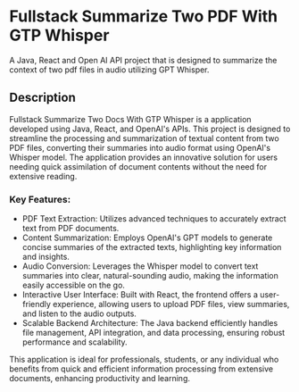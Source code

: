 # Fullstack Summarize Two PDF With GTP Whisper

A Java, React and Open AI API project that is designed to summarize the context of two pdf files in audio utilizing GPT Whisper. 

## Description

Fullstack Summarize Two Docs With GTP Whisper is a application developed using Java, React, and OpenAI's APIs. This project is designed to streamline the processing and summarization of textual content from two PDF files, converting their summaries into audio format using OpenAI's Whisper model. The application provides an innovative solution for users needing quick assimilation of document contents without the need for extensive reading.

### Key Features:
* PDF Text Extraction: Utilizes advanced techniques to accurately extract text from PDF documents.
* Content Summarization: Employs OpenAI's GPT models to generate concise summaries of the extracted texts, highlighting key information and insights.
* Audio Conversion: Leverages the Whisper model to convert text summaries into clear, natural-sounding audio, making the information easily accessible on the go.
* Interactive User Interface: Built with React, the frontend offers a user-friendly experience, allowing users to upload PDF files, view summaries, and listen to the audio outputs.
* Scalable Backend Architecture: The Java backend efficiently handles file management, API integration, and data processing, ensuring robust performance and scalability.

This application is ideal for professionals, students, or any individual who benefits from quick and efficient information processing from extensive documents, enhancing productivity and learning.

